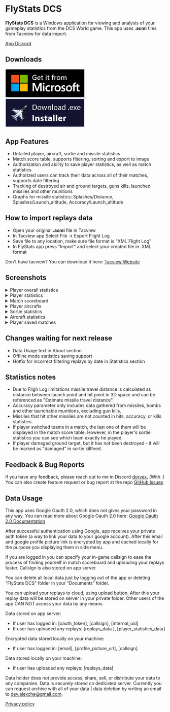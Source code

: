 
# FlyStats DCS

**FlyStats DCS** is a Windows application for viewing and analysis of your gameplay statistics from the DCS World game. This app uses **.acmi** files from Tacview for data import.

[App Discord](https://discord.com/invite/W2zTbaEMtg)

## Downloads

<a href="https://apps.microsoft.com/detail/9NDXX6S70978">
  <img src="images/windows_store.png" alt="Download app" width="250">
</a>
&nbsp;&nbsp;&nbsp;&nbsp;&nbsp;
<a href="https://github.com/Dorvex/FlyStats-DCS-Public/releases/download/1.0.3.0/flystats_dcs_installer.exe">
  <img src="images/direct_download.png" alt="Download app" width="250">
</a>

## App Features
- Detailed player, aircraft, sortie and missile statistics
- Match score table, supports filtering, sorting and export to image
- Authorization and ability to save player statistics, as well as match statistics
- Authorized users can track their data across all of their matches, supports date filtering
- Tracking of destroyed air and ground targets, guns kills, launched missiles and other munitions
- Graphs for missile statistics: Splashes/Distance, Splashes/Launch_altitude, Accuracy/Launch_altitude

## How to import replays data
- Open your original **.acmi** file in Tacview
- In Tacview app Select File -> Export Flight Log
- Save file to any location, make sure file format is "XML Flight Log"
- In FlyStats app press "Import" and select your created file in .XML format

Don't have tacview? You can download it here: [Tacview Website](https://www.tacview.net/)

## Screenshots
<details>

<summary>Player overall statistics</summary>

![Player overall statistics](screenshots/screenshot_player_stats.png)

</details>

<details>

<summary>Player statistics</summary>

![Player statistics](screenshots/screenshot_player.png)

</details>

<details>

<summary>Match scoreboard</summary>

![Match scoreboard](screenshots/screenshot_scoreboard.png)

</details>

<details>

<summary>Player aircrafts</summary>

![Player aircrafts](screenshots/screenshot_planes.png)

</details>

<details>

<summary>Sortie statistics</summary>

![Sortie statistics](screenshots/screenshot_sortie.png)

</details>

<details>

<summary>Aircraft statistics</summary>

![Aircraft statistics](screenshots/screenshot_airframe.png)

</details>

<details>

<summary>Player saved matches </summary>

![Player saved matches ](screenshots/screenshot_last_matches.png)

</details>

## Changes waiting for next release

- Data Usage text in About section
- Offline mode statistics saving support
- Hotfix for incorrect filtering replays by date in Statistics section

## Statistics notes
- Due to Fligh Log limitations missile travel distance is calculated as distance between launch point and hit point in 3D space and can be referenced as "Estimate missile travel distance".
- Accuracy parameter only includes data gathered from missiles, bombs and other launchable munitions, excluding gun kills.
- Missiles that hit other missiles are not counted in hits, accuracy, or kills statistics.
- If player switched teams in a match, the last one of them will be displayed in the match score table. However, in the player's sortie statistics you can see which team exactly he played.
- If player damaged ground target, but it has not been destroyed - it will be marked as "damaged" in sortie killfeed.

## Feedback & Bug Reports

If you have any feedback, please reach out to me in Discord [dorvex.](https://discordapp.com/users/dorvex.) (With .)\
You can also create feature request or bug report at the repo [GitHub Issues](https://github.com/Dorvex/FlyStats-DCS-Public/issues)

## Data Usage

This app uses Google Oauth 2.0, which does not gives your password in any way.
You can read more about Google Oauth 2.0 here:
[Google Oauth 2.0 Documentation](https://cloud.google.com/apigee/docs/api-platform/security/oauth/oauth-introduction#:~:text=%22The%20OAuth%202.0%20authorization%20framework,obtain%20access%20on%20its%20own)

After successful authentication using Google, app receives your private auth token (a way to link your data to your google account). 
After this email and google profile picture link is encrypted by app and cached locally for the purpose you displaying them in side menu.

If you are logged in you can specify your in-game callsign to ease the process of finding yourself in match scoreboard and uploading your replays faster. Callsign is also stored on app server.

You can delete all local data just by logging out of the app or deleting “FlyStats DCS” folder in your “Documents” folder.

You can upload your replays to cloud, using upload button. After this your replay data will be stored on server in your private folder. Other users of the app CAN NOT access your data by any means.

Data stored on app server:

- If user has logged in: [oauth_token], [callsign], [internal_uid]
- If user has uploaded any replays: [replays_data ], [player_statistics_data]

Encrypted data stored locally on your machine: 

- If user has logged in: [email], [profile_picture_url], [callsign].

Data stored locally on your machine: 
  
- If user has uploaded any replays: [replays_data]
  
Data holder does not provide access, share, sell, or distribute your data to any companies. Data is securely stored on dedicated server.
Currently you can request archive with all of your data | data deletion by writing an email to dev.alexche@gmail.com.

[Privacy policy](https://www.iubenda.com/privacy-policy/40963970)
